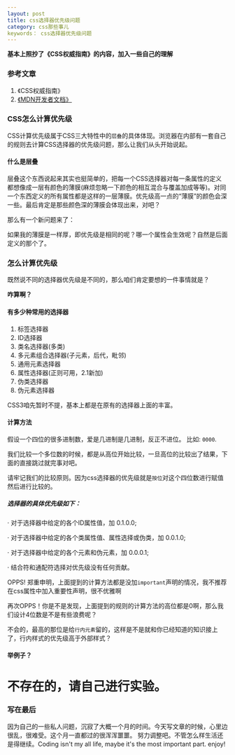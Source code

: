 ```yaml
---
layout: post
title: css选择器优先级问题
category: css那些事儿
keywords： css选择器优先级问题
---
```


**基本上照抄了《CSS权威指南》的内容，加入一些自己的理解**
### 参考文章
1. 《CSS权威指南》
2. [《MDN开发者文档》](https://developer.mozilla.org/zh-CN/docs/Web/CSS/Specificity)
### CSS怎么计算优先级
CSS计算优先级属于CSS三大特性中的`层叠`的具体体现。浏览器在内部有一套自己的规则去计算CSS选择器的优先级问题，那么让我们从头开始说起。
#### 什么是层叠
层叠这个东西说起来其实也挺简单的，把每一个CSS选择器对每一条属性的定义都想像成一层有颜色的薄膜(麻烦忽略一下颜色的相互混合与覆盖加成等等)。对同一个东西定义的所有属性都是这样的一层薄膜。优先级高一点的“薄膜”的颜色会深一些。最后肯定是那些颜色深的薄膜会体现出来，对吧？

那么有一个新问题来了：

如果我的薄膜是一样厚，即优先级是相同的呢？哪一个属性会生效呢？自然是后面定义的那个了。

### 怎么计算优先级
既然说不同的选择器优先级是不同的，那么咱们肯定要想的一件事情就是？

**咋算啊？**

#### 有多少种常用的选择器
1. 标签选择器
2. ID选择器
3. 类名选择器(多类)
4. 多元素组合选择器(子元素，后代，毗邻)
5. 通用元素选择器
6. 属性选择器(正则可用，2.1新加)
7. 伪类选择器
8. 伪元素选择器

CSS3咱先暂时不提，基本上都是在原有的选择器上面的丰富。

#### 计算方法

假设一个四位的很多进制数，爱是几进制是几进制，反正不进位。
比如: `0000`.

我们比较一个多位数的时候，都是从高位开始比较，一旦高位的比较出了结果，下面的直接跳过就完事对吧。

请牢记我们的比较原则。因为css选择器的优先级就是`按位`对这个四位数进行赋值然后进行比较的。

##### 选择器的具体优先级如下：

· 对于选择器中给定的各个ID属性值，加 0.1.0.0;

· 对于选择器中给定的各个类属性值、属性选择或伪类，加 0.0.1.0;

· 对于选择器中给定的各个元素和伪元素，加 0.0.0.1;

· 结合符和通配符选择对优先级没有任何贡献。

 OPPS! 郑重申明，上面提到的计算方法都是没加`important`声明的情况，我不推荐在css属性中加入重要性声明，很不优雅啊
 
 再次OPPS！你是不是发现，上面提到的规则的计算方法的高位都是0啊，那么我们设计4位数是不是有些浪费呢？
 
 不会的，最高的那位是给`行内元素`留的，这样是不是就和你已经知道的知识接上了，行内样式的优先级高于外部样式？
 
 #### 举例子？
 <h1>不存在的，请自己进行实验。</h1>

### 写在最后

因为自己的一些私人问题，沉寂了大概一个月的时间。今天写文章的时候，心里边很乱，很难受。这个月一直都过的很浑浑噩噩。
努力调整吧。不管怎么样生活还是得继续。Coding isn't my all life, maybe it's the most important part. enjoy!
 



